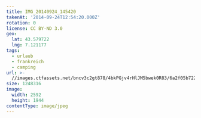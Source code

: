 ```yaml
---
title: IMG_20140924_145420
takenAt: '2014-09-24T12:54:20.000Z'
rotation: 0
license: CC BY-ND 3.0
geo:
  lat: 43.579722
  lng: 7.121177
tags:
  - urlaub
  - frankreich
  - camping
url: >-
  //images.ctfassets.net/bncv3c2gt878/4bkPGjv4rHlJM5bwek0R83/6a2f05b72265a487e068600134e98620/img_20140924_145420_27697220523_o
size: 1248316
image:
  width: 2592
  height: 1944
contentType: image/jpeg
---
```


